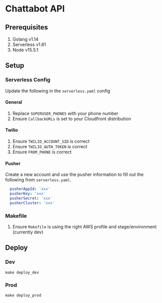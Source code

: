 # Chattabot API

## Prerequisites
1.  Golang v1.14
2.  Serverless v1.61
3.  Node v15.5.1

## Setup

### Serverless Config

Update the following in the `serverless.yaml` config

#### General

1.  Replace `SUPERUSER_PHONES` with your phone number
2.  Ensure `CallbackURLs` is set to your Cloudfront distribution

#### Twilio

1.  Ensure `TWILIO_ACCOUNT_SID` is correct
2.  Ensure `TWILIO_AUTH_TOKEN` is correct
3.  Ensure `FROM_PHONE` is correct

#### Pusher

Create a new account and use the pusher information to fill out the following from `serverless.yaml`.

```yaml
  pusherAppId: 'xxx'
  pusherKey: 'xxx'
  pusherSecret: 'xxx'
  pusherCluster: 'xxx'
```

### Makefile

1.  Ensure `Makefile` is using the right AWS profile and stage/environment (currently dev)

## Deploy

### Dev

```shell
make deploy_dev
```

### Prod

```shell
make deploy_prod
```
